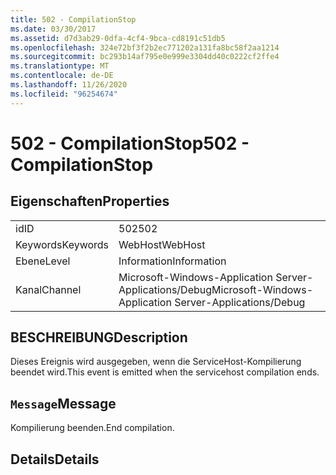 ```yaml
---
title: 502 - CompilationStop
ms.date: 03/30/2017
ms.assetid: d7d3ab29-0dfa-4cf4-9bca-cd8191c51db5
ms.openlocfilehash: 324e72bf3f2b2ec771202a131fa8bc58f2aa1214
ms.sourcegitcommit: bc293b14af795e0e999e3304dd40c0222cf2ffe4
ms.translationtype: MT
ms.contentlocale: de-DE
ms.lasthandoff: 11/26/2020
ms.locfileid: "96254674"
---
```

# <a name="502---compilationstop"></a><span data-ttu-id="34a75-102">502 - CompilationStop</span><span class="sxs-lookup"><span data-stu-id="34a75-102">502 - CompilationStop</span></span>

## <a name="properties"></a><span data-ttu-id="34a75-103">Eigenschaften</span><span class="sxs-lookup"><span data-stu-id="34a75-103">Properties</span></span>  
  
|||  
|-|-|  
|<span data-ttu-id="34a75-104">id</span><span class="sxs-lookup"><span data-stu-id="34a75-104">ID</span></span>|<span data-ttu-id="34a75-105">502</span><span class="sxs-lookup"><span data-stu-id="34a75-105">502</span></span>|  
|<span data-ttu-id="34a75-106">Keywords</span><span class="sxs-lookup"><span data-stu-id="34a75-106">Keywords</span></span>|<span data-ttu-id="34a75-107">WebHost</span><span class="sxs-lookup"><span data-stu-id="34a75-107">WebHost</span></span>|  
|<span data-ttu-id="34a75-108">Ebene</span><span class="sxs-lookup"><span data-stu-id="34a75-108">Level</span></span>|<span data-ttu-id="34a75-109">Information</span><span class="sxs-lookup"><span data-stu-id="34a75-109">Information</span></span>|  
|<span data-ttu-id="34a75-110">Kanal</span><span class="sxs-lookup"><span data-stu-id="34a75-110">Channel</span></span>|<span data-ttu-id="34a75-111">Microsoft-Windows-Application Server-Applications/Debug</span><span class="sxs-lookup"><span data-stu-id="34a75-111">Microsoft-Windows-Application Server-Applications/Debug</span></span>|  
  
## <a name="description"></a><span data-ttu-id="34a75-112">BESCHREIBUNG</span><span class="sxs-lookup"><span data-stu-id="34a75-112">Description</span></span>  

 <span data-ttu-id="34a75-113">Dieses Ereignis wird ausgegeben, wenn die ServiceHost-Kompilierung beendet wird.</span><span class="sxs-lookup"><span data-stu-id="34a75-113">This event is emitted when the servicehost compilation ends.</span></span>  
  
## <a name="message"></a><span data-ttu-id="34a75-114">`Message`</span><span class="sxs-lookup"><span data-stu-id="34a75-114">Message</span></span>  

 <span data-ttu-id="34a75-115">Kompilierung beenden.</span><span class="sxs-lookup"><span data-stu-id="34a75-115">End compilation.</span></span>  
  
## <a name="details"></a><span data-ttu-id="34a75-116">Details</span><span class="sxs-lookup"><span data-stu-id="34a75-116">Details</span></span>
